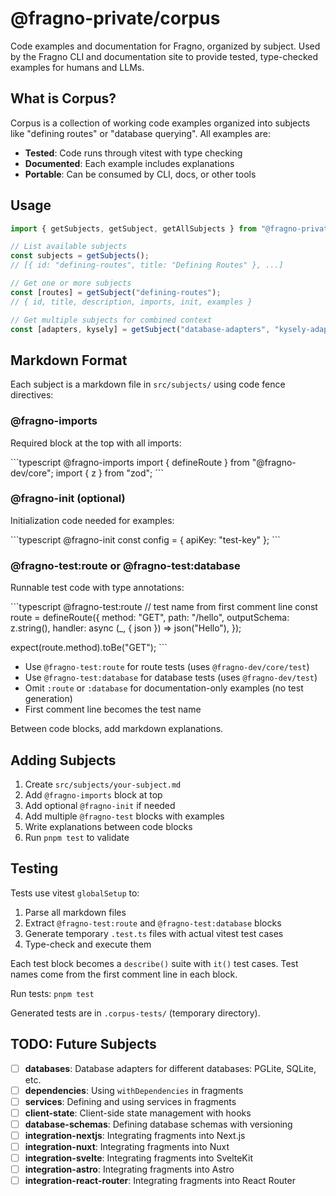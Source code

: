# @fragno-private/corpus

Code examples and documentation for Fragno, organized by subject. Used by the Fragno CLI and
documentation site to provide tested, type-checked examples for humans and LLMs.

## What is Corpus?

Corpus is a collection of working code examples organized into subjects like "defining routes" or
"database querying". All examples are:

- **Tested**: Code runs through vitest with type checking
- **Documented**: Each example includes explanations
- **Portable**: Can be consumed by CLI, docs, or other tools

## Usage

```typescript
import { getSubjects, getSubject, getAllSubjects } from "@fragno-private/corpus";

// List available subjects
const subjects = getSubjects();
// [{ id: "defining-routes", title: "Defining Routes" }, ...]

// Get one or more subjects
const [routes] = getSubject("defining-routes");
// { id, title, description, imports, init, examples }

// Get multiple subjects for combined context
const [adapters, kysely] = getSubject("database-adapters", "kysely-adapter");
```

## Markdown Format

Each subject is a markdown file in `src/subjects/` using code fence directives:

### @fragno-imports

Required block at the top with all imports:

\`\`\`typescript @fragno-imports import { defineRoute } from "@fragno-dev/core"; import { z } from
"zod"; \`\`\`

### @fragno-init (optional)

Initialization code needed for examples:

\`\`\`typescript @fragno-init const config = { apiKey: "test-key" }; \`\`\`

### @fragno-test:route or @fragno-test:database

Runnable test code with type annotations:

\`\`\`typescript @fragno-test:route // test name from first comment line const route = defineRoute({
method: "GET", path: "/hello", outputSchema: z.string(), handler: async (\_, { json }) =>
json("Hello"), });

expect(route.method).toBe("GET"); \`\`\`

- Use `@fragno-test:route` for route tests (uses `@fragno-dev/core/test`)
- Use `@fragno-test:database` for database tests (uses `@fragno-dev/test`)
- Omit `:route` or `:database` for documentation-only examples (no test generation)
- First comment line becomes the test name

Between code blocks, add markdown explanations.

## Adding Subjects

1. Create `src/subjects/your-subject.md`
2. Add `@fragno-imports` block at top
3. Add optional `@fragno-init` if needed
4. Add multiple `@fragno-test` blocks with examples
5. Write explanations between code blocks
6. Run `pnpm test` to validate

## Testing

Tests use vitest `globalSetup` to:

1. Parse all markdown files
2. Extract `@fragno-test:route` and `@fragno-test:database` blocks
3. Generate temporary `.test.ts` files with actual vitest test cases
4. Type-check and execute them

Each test block becomes a `describe()` suite with `it()` test cases. Test names come from the first
comment line in each block.

Run tests: `pnpm test`

Generated tests are in `.corpus-tests/` (temporary directory).

## TODO: Future Subjects

- [ ] **databases**: Database adapters for different databases: PGLite, SQLite, etc.
- [ ] **dependencies**: Using `withDependencies` in fragments
- [ ] **services**: Defining and using services in fragments
- [ ] **client-state**: Client-side state management with hooks
- [ ] **database-schemas**: Defining database schemas with versioning
- [ ] **integration-nextjs**: Integrating fragments into Next.js
- [ ] **integration-nuxt**: Integrating fragments into Nuxt
- [ ] **integration-svelte**: Integrating fragments into SvelteKit
- [ ] **integration-astro**: Integrating fragments into Astro
- [ ] **integration-react-router**: Integrating fragments into React Router

